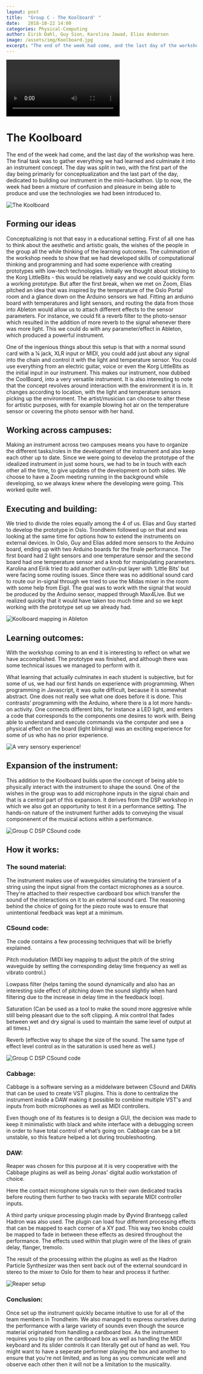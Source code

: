 ```yaml
---
layout: post
title:  "Group C - The Koolboard' "
date:   2018-10-22 14:00
categories: Physical-Computing
author: Eirik Dahl, Guy Sion, Karolina Jawad, Elias Andersen
image: /assets/img/Koolboard.jpg
excerpt: "The end of the week had come, and the last day of the workshop was here. The final task was to gather everything we had learned and culminate it into an instrument concept. The day was split in two, with the first part of the day being primarily for conceptualization and the last part of the day, dedicated to building our instrument in the mini-hackathon. Up to now, the week had been a mixture of confusion and pleasure in being able to produce and use the technologies we had been introduced to."
---
```


<video controls>
  <source src="/assets/video/day4Introduction_2_1.mp4" type="video/mp4" width="65%">
Your browser does not support the video tag.
</video>


# The Koolboard

The end of the week had come, and the last day of the workshop was here. The final task was to gather everything we had learned and culminate it into an instrument concept. The day was split in two, with the first part of the day being primarily for conceptualization and the last part of the day, dedicated to building our instrument in the mini-hackathon. Up to now, the week had been a mixture of confusion and pleasure in being able to produce and use the technologies we had been introduced to.

![The Koolboard](https://drive.google.com/uc?export=view&amp;id=1kUKU2ucoF7MgjKfqtXocTwYs_MpQfwCt "The Koolboard")

## Forming our ideas

Conceptualizing is not that easy in a educational setting. First of all one has to think about the aesthetic and artistic goals, the wishes of the people in the group all the while thinking of the learning outcomes. The culmination of the workshop needs to show that we had developed skills of computational thinking and programming and had some experience with creating prototypes with low-tech technologies. Initially we thought about sticking to the Korg LittleBits - this would be relatively easy and we could quickly form a working prototype. But after the first break, when we met on Zoom, Elias pitched an idea that was inspired by the temperature of the Oslo Portal room and a glance down on the Arduino sensors we had. Fitting an arduino board with temperatures and light sensors, and routing the data from those into Ableton would allow us to attach different effects to the sensor parameters. For instance, we could fit a reverb filter to the photo-sensor which resulted in the addition of more reverb to the signal whenever there was more light. This we could do with any parameter/effect in Ableton, which produced a powerful instrument.

One of the ingenious things about this setup is that with a normal sound card with a ¼ jack, XLR input or MIDI, you could add just about any signal into the chain and control it with the light and temperature sensor. You could use everything from an electric guitar, voice or even the Korg LittleBits as the initial input in our instrument. This makes our instrument, now dubbed the CoolBoard, into a very versatile instrument. It is also interesting to note that the concept revolves around interaction with the environment it is in. It changes according to location, with the light and temperature sensors picking up the environment. The artist/musician can choose to alter these for artistic purposes, with for example blowing hot air on the temperature sensor or covering the photo sensor with her hand.


## Working across campuses:

Making an instrument across two campuses means you have to organize the different tasks/roles in the development of the instrument and also keep each other up to date. Since we were going to develop the prototype of the idealized instrument in just some hours, we had to be in touch with each other all the time, to give updates of the development on both sides. We choose to have a Zoom meeting running in the background while developing, so we always knew where the developing were going. This worked quite well.

## Executing and building:

We tried to divide the roles equally among the 4 of us. Elias and Guy started to develop the prototype in Oslo. Trondheim followed up on that and was looking at the same time for options how to extend the instruments on external devices.
In Oslo, Guy and Elias added more sensors to the Arduino board, ending up with two Arduino boards for the finale performance. The first board had 2 light sensors and one temperature sensor and the second board had one temperature sensor and a knob for manipulating parameters.
Karolina and Eirik tried to add another out/in-put layer with ‘Little Bits’ but were facing some routing issues. Since there was no additional sound card to route our in-signal through we tried to use the Midas mixer in the room with some help from Eigil. The goal was to work with the signal that would be produced by the Arduino sensor, mapped through Max4Live. But we realized quickly that it would have taken too much time and so we kept working with the prototype set up we already had.

![Koolboard mapping in Ableton](https://drive.google.com/uc?export=view&amp;id=1QrgyDdRB2e-VIk1W_pBwlAM1zyvxOmgS "Koolboard mapping in Ableton")

## Learning outcomes:  

With the workshop coming to an end it is interesting to reflect on what we have accomplished. The prototype was finished, and although there was some technical issues we managed to perform with it.

What learning that actually culminates in each student is subjective, but for some of us, we had our first hands on experience with programming. When programming in Javascript, it was quite difficult, because it is somewhat abstract. One does not really see what one does before it is done. This contrasts’ programming with the Arduino, where there is a lot more hands-on activity. One connects different bits, for instance a LED light, and enters a code that corresponds to the components one desires to work with. Being able to understand and execute commands via the computer and see a physical effect on the board (light blinking) was an exciting experience for some of us who has no prior experience.

![A very sensory experience!](https://drive.google.com/uc?export=view&amp;id=1fGra6CYzHr4aeEiLgCooK_X0B70GZ8-z "A very sensory experience!")

## Expansion of the instrument:  

This addition to the Koolboard builds upon the concept of being able to physically interact with the instrument to shape the sound. One of the wishes in the group was to add microphone inputs in the signal chain and that is a central part of this expansion. It derives from the DSP workshop in which we also got an opportunity to test it in a performance setting. The hands-on nature of the instrument further adds to conveying the visual componenent of the musical actions within a performance.

![Group C DSP CSound code](https://drive.google.com/uc?export=view&amp;id=18DYayMB4YxDQq_faxf52J0YLinVh28fj "Group C DSP CSound code")

## How it works:

### The sound material:
The instrument makes use of waveguides simulating the transient of a string using the input signal from the contact microphones as a source. They're attached to their respective cardboard box which transfer the sound of the interactions on it to an external sound card. The reasoning behind the choice of going for the piezo route was to ensure that unintentional feedback was kept at a minimum.

### CSound code:

The code contains a few processing techniques that will be briefly explained.

Pitch modulation (MIDI key mapping to adjust the pitch of the string waveguide by setting the corresponding delay time frequency as well as vibrato control.)

Lowpass filter (helps taming the sound dynamically and also has an interesting side effect of pitching down the sound slightly when hard filtering due to the increase in delay time in the feedback loop).

Saturation (Can be used as a tool to make the sound more aggresive while still being pleasant due to the soft clipping. A mix control that fades between wet and dry signal is used to maintain the same level of output at all times.)

Reverb (effective way to shape the size of the sound. The same type of effect level control as in the saturation is used here as well.)

![Group C DSP CSound code](https://drive.google.com/uc?export=view&amp;id=10EoGSAQSPvD4kY-XXETUpXs0dpaXUEl- "Group C DSP CSound code")

### Cabbage:

Cabbage is a software serving as a middelware between CSound and DAWs that can be used to create VST plugins. This is done to centralize the instrument inside a DAW making it possible to combine multiple VST's and inputs from both microphones as well as MIDI controllers.

Even though one of its features is to design a GUI, the decision was made to keep it minimalistic with black and white interface with a debugging screen in order to have total control of what’s going on. Cabbage can be a bit unstable, so this feature helped a lot during troubleshooting.


### DAW:

Reaper was chosen for this purpose at it is very cooperative with the Cabbage plugins as well as being Jonas' digital audio workstation of choice.

Here the contact microphone signals run to their own dedicated tracks before routing them further to two tracks with separate MIDI controller inputs.

A third party unique processing plugin made by Øyvind Brantsegg called Hadron was also used.
The plugin can load four different processing effects that can be mapped to each corner of a XY pad. This way two knobs could be mapped to fade in between these effects as desired throughout the performance.
The effects used within that plugin were of the likes of grain delay, flanger, tremolo.

The result of the processing within the plugins as well as the Hadron Particle Synthesizer was then sent back out of the external soundcard in stereo to the mixer to Oslo for them to hear and process it further.

![Reaper setup](https://drive.google.com/uc?export=view&amp;id=1ae_9D_Dul-BlpcQljxpHUfH4bwGT4cIV "Reaper setup")

### Conclusion:

Once set up the instrument quickly became intuitive to use for all of the team members in Trondheim. We also managed to express ourselves during the performance with a large variety of sounds even though the source material originated from handling a cardboard box. As the instrument requires you to play on the cardboard box as well as handling the MIDI keyboard and its slider controls it can literally get out of hand as well. You might want to have a seperate performer playing the box and another to ensure that you're not limited, and as long as you communicate well and observe each other then it will not be a limitation to the musicality.
